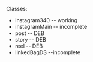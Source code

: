 Classes:
  - instagram340 -- working
  - instagramMain  -- incomplete
  - post  -- DEB
  - story -- DEB
  - reel -- DEB
  - linkedBagDS --incomplete

